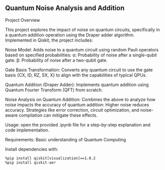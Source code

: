 ## Quantum Noise Analysis and Addition
Project Overview

This project explores the impact of noise on quantum circuits, specifically in a quantum addition operation using the Draper adder algorithm. Implemented in Qiskit, the project includes:

Noise Model: Adds noise to a quantum circuit using random Pauli operators based on specified probabilities:
        α: Probability of noise after a single-qubit gate.
        β: Probability of noise after a two-qubit gate.

Gate Basis Transformation: Converts any quantum circuit to use the gate basis {CX, ID, RZ, SX, X} to align with the capabilities of typical QPUs.

Quantum Addition (Draper Adder): Implements quantum addition using Quantum Fourier Transform (QFT) from scratch.

Noise Analysis on Quantum Addition: Combines the above to analyze how noise impacts the accuracy of quantum addition:
        Higher noise reduces accuracy.
        Strategies like error correction, circuit optimization, and noise-aware compilation can mitigate these effects.

Usage: open the provided .ipynb file for a step-by-step explanation and code implementation.


Requirements: Basic understanding of Quantum Computing

Install dependencies with:

    %pip install qiskit[visualization]==1.0.2
    %pip install qiskit-aer
